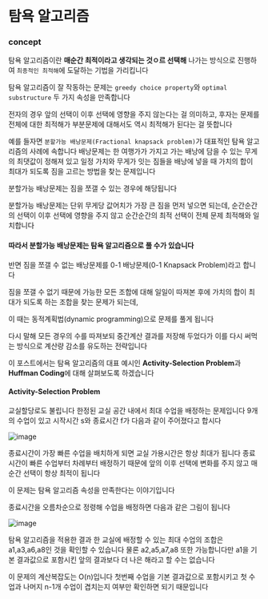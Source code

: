# 탐욕 알고리즘 

### concept

탐욕 알고리즘이란 **매순간 최적이라고 생각되는 것ㅇ르 선택해** 나가는 방식으로 진행하여 `최종적인 최적해`에 도달하는 기법을 가리킵니다 

탐욕 알고리즘이 잘 작동하는 문제는 `greedy choice property`와 `optimal substructure` 두 가지 속성을 만족합니다 

전자의 경우 앞의 선택이 이후 선택에 영향을 주지 않는다는 걸 의미하고, 후자는 문제를 전체에 대한 최적해가 부분문제에 대해서도 역시 최적해가 된다는 걸 뜻합니다 

예를 들자면 `분할가능 배낭문제(Fractional knapsack problem)`가 대표적인 탐욕 알고리즘의 사례에 속합니다 
배낭문제는 한 여행가가 가지고 가는 배낭에 담을 수 있는 무게의 최댓값이 정해져 있고 일정 가치와 무게가 잇는 짐들을 배낭에 넣을 때
가치의 합이 최대가 되도록 짐을 고르는 방법을 찾는 문제입니다 

분할가능 배낭문제는 짐을 쪼갤 수 있는 경우에 해당됩니다 

분할가능 배낭문제는 단위 무게당 값어치가 가장 큰 짐을 먼저 넣으면 되는데, 순간순간의 선택이 이후 선택에 영향을 주지 않고 순간순간의 최적 선택이 전체 문제 최적해와 일치합니다

#### 따라서 분할가능 배낭문제는 탐욕 알고리즘으로 풀 수가 있습니다

반면 짐을 쪼갤 수 없는 배낭문제를 0-1 배낭문제(0-1 Knapsack Problem)라고 합니다

짐을 쪼갤 수 없기 때문에 가능한 모든 조합에 대해 일일이 따져본 후에 가치의 합이 최대가 되도록 하는 조합을 찾는 문제가 되는데, 

이 때는 동적계획법(dynamic programming)으로 문제를 풀게 됩니다

다시 말해 모든 경우의 수를 따져보되 중간계산 결과를 저장해 두었다가 이를 다시 써먹는 방식으로 계산량 감소를 유도하는 전략입니다

이 포스트에서는 탐욕 알고리즘의 대표 예시인 **Activity-Selection Problem**과 **Huffman Coding**에 대해 살펴보도록 하겠습니다

#### Activity-Selection Problem

교실할당로도 불립니다 한정된 교실 공간 내에서 최대 수업을 배정하는 문제입니다 9개의 수업이 있고 시작시간 s와 종료시간 f가 다음과 같이 주어졌다고 합시다 

![image](https://user-images.githubusercontent.com/80239748/156345252-4ad49b69-a3ba-4eb1-92e6-ae51b4f39cb2.png)

종료시간이 가장 빠른 수업을 배치하게 되면 교실 가용시간은 항상 최대가 됩니다 
종료시간이 빠른 수업부터 차례부터 배정하기 때문에 앞의 이후 선택에 변화를 주지 않고 매순간 선택이 항상 최적이 됩니다 

이 문제는 탐욕 알고리즘 속성을 만족한다는 이야기입니다

종료시간을 오름차순으로 정령해 수업을 배정하면 다음과 같은 그림이 됩니다 

![image](https://user-images.githubusercontent.com/80239748/156346781-bb26e4e9-bb4f-4996-9ffc-03372657b46c.png)

탐욕 알고리즘을 적용한 결과 한 교실에 배정할 수 있는 최대 수업의 조합은 a1,a3,a6,a8인 것을 확인할 수 있습니다 물론 a2,a5,a7,a8 또한 가능합니다만 a1을 기본 결과값으로 포함시킨 앞의 결과보다 더 나은 해라고 할 수는 없습니다

이 문제의 계산복잡도는 O(n)입니다 첫번째 수업을 기본 결과값으로 포함시키고 첫 수업과 나머지 n-1개 수업이 겹치는지 여부만 확인하면 되기 때문입니다